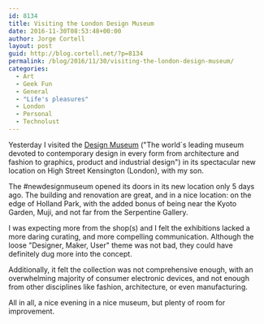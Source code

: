 ```yaml
---
id: 8134
title: Visiting the London Design Museum
date: 2016-11-30T08:53:48+00:00
author: Jorge Cortell
layout: post
guid: http://blog.cortell.net/?p=8134
permalink: /blog/2016/11/30/visiting-the-london-design-museum/
categories:
  - Art
  - Geek Fun
  - General
  - "Life's pleasures"
  - London
  - Personal
  - Technolust
---
```

Yesterday I visited the <a href="https://designmuseum.org/" target="_blank">Design Museum</a> ("The world`s leading museum devoted to contemporary design in every form from architecture and fashion to graphics, product and industrial design") in its spectacular new location on High Street Kensington (London), with my son.

The #newdesignmuseum opened its doors in its new location only 5 days ago. The building and renovation are great, and in a nice location: on the edge of Holland Park, with the added bonus of being near the Kyoto Garden, Muji, and not far from the Serpentine Gallery.

I was expecting more from the shop(s) and I felt the exhibitions lacked a more daring curating, and more compelling communication. Although the loose "Designer, Maker, User" theme was not bad, they could have definitely dug more into the concept.

Additionally, it felt the collection was not comprehensive enough, with an overwhelming majority of consumer electronic devices, and not enough from other disciplines like fashion, architecture, or even manufacturing.

All in all, a nice evening in a nice museum, but plenty of room for improvement.